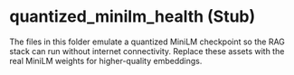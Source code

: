 # quantized_minilm_health (Stub)

The files in this folder emulate a quantized MiniLM checkpoint so the RAG stack
can run without internet connectivity. Replace these assets with the real
MiniLM weights for higher-quality embeddings.
